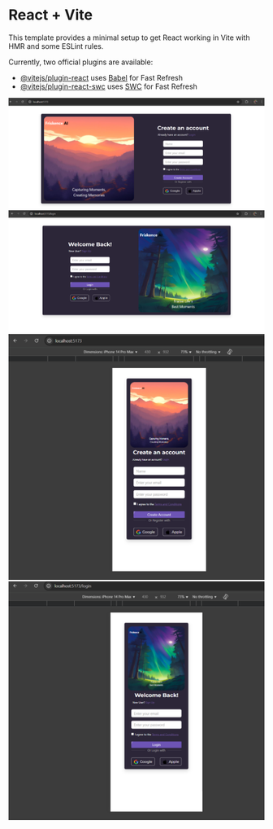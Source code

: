 # React + Vite

This template provides a minimal setup to get React working in Vite with HMR and some ESLint rules.

Currently, two official plugins are available:

- [@vitejs/plugin-react](https://github.com/vitejs/vite-plugin-react/blob/main/packages/plugin-react/README.md) uses [Babel](https://babeljs.io/) for Fast Refresh
- [@vitejs/plugin-react-swc](https://github.com/vitejs/vite-plugin-react-swc) uses [SWC](https://swc.rs/) for Fast Refresh

<!-- adding image from assets -->
![Project Screenshot](./src/assets/screenshot1.png)
![Project Screenshot](./src/assets/screenshot2.png)
![Project Screenshot](./src/assets/screenshot3.png)
![Project Screenshot](./src/assets/screenshot4.png)



